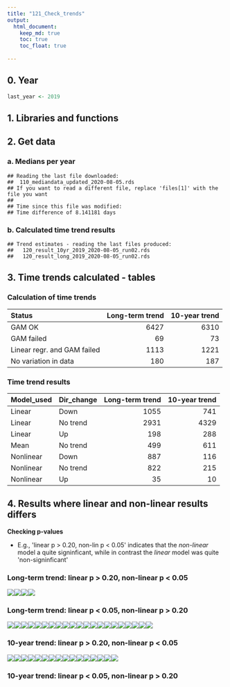 ```yaml
---
title: "121_Check_trends"
output: 
  html_document:
    keep_md: true
    toc: true  
    toc_float: true
    
---
```


## 0. Year  

```r
last_year <- 2019
```


## 1. Libraries and functions  


## 2. Get data    

### a. Medians per year   

```
## Reading the last file downloaded:
##  110_mediandata_updated_2020-08-05.rds
## If you want to read a different file, replace 'files[1]' with the file you want
## 
## Time since this file was modified: 
## Time difference of 8.141181 days
```


### b. Calculated time trend results        

```
## Trend estimates - reading the last files produced:
##   120_result_10yr_2019_2020-08-05_run02.rds
##   120_result_long_2019_2020-08-05_run02.rds
```


## 3. Time trends calculated - tables  

### Calculation of time trends   

|Status                      | Long-term trend| 10-year trend|
|:---------------------------|---------------:|-------------:|
|GAM OK                      |            6427|          6310|
|GAM failed                  |              69|            73|
|Linear regr. and GAM failed |            1113|          1221|
|No variation in data        |             180|           187|


### Time trend results  

|Model_used |Dir_change | Long-term trend| 10-year trend|
|:----------|:----------|---------------:|-------------:|
|Linear     |Down       |            1055|           741|
|Linear     |No trend   |            2931|          4329|
|Linear     |Up         |             198|           288|
|Mean       |No trend   |             499|           611|
|Nonlinear  |Down       |             887|           116|
|Nonlinear  |No trend   |             822|           215|
|Nonlinear  |Up         |              35|            10|

## 4. Results where linear and non-linear results differs  

**Checking p-values**   

* E.g., 'linear p > 0.20, non-lin p < 0.05' indicates that the *non-linear* model a quite signinficant, while in contrast the *linear* model was quite 'non-signinficant'     
  


### Long-term trend: linear p > 0.20, non-linear p < 0.05  
![](121_Check_trends_files/figure-html/unnamed-chunk-8-1.png)<!-- -->![](121_Check_trends_files/figure-html/unnamed-chunk-8-2.png)<!-- -->![](121_Check_trends_files/figure-html/unnamed-chunk-8-3.png)<!-- -->![](121_Check_trends_files/figure-html/unnamed-chunk-8-4.png)<!-- -->

### Long-term trend: linear p < 0.05, non-linear p > 0.20    
![](121_Check_trends_files/figure-html/unnamed-chunk-9-1.png)<!-- -->![](121_Check_trends_files/figure-html/unnamed-chunk-9-2.png)<!-- -->![](121_Check_trends_files/figure-html/unnamed-chunk-9-3.png)<!-- -->![](121_Check_trends_files/figure-html/unnamed-chunk-9-4.png)<!-- -->![](121_Check_trends_files/figure-html/unnamed-chunk-9-5.png)<!-- -->![](121_Check_trends_files/figure-html/unnamed-chunk-9-6.png)<!-- -->![](121_Check_trends_files/figure-html/unnamed-chunk-9-7.png)<!-- -->![](121_Check_trends_files/figure-html/unnamed-chunk-9-8.png)<!-- -->![](121_Check_trends_files/figure-html/unnamed-chunk-9-9.png)<!-- -->![](121_Check_trends_files/figure-html/unnamed-chunk-9-10.png)<!-- -->![](121_Check_trends_files/figure-html/unnamed-chunk-9-11.png)<!-- -->![](121_Check_trends_files/figure-html/unnamed-chunk-9-12.png)<!-- -->![](121_Check_trends_files/figure-html/unnamed-chunk-9-13.png)<!-- -->![](121_Check_trends_files/figure-html/unnamed-chunk-9-14.png)<!-- -->![](121_Check_trends_files/figure-html/unnamed-chunk-9-15.png)<!-- -->![](121_Check_trends_files/figure-html/unnamed-chunk-9-16.png)<!-- -->![](121_Check_trends_files/figure-html/unnamed-chunk-9-17.png)<!-- -->![](121_Check_trends_files/figure-html/unnamed-chunk-9-18.png)<!-- -->![](121_Check_trends_files/figure-html/unnamed-chunk-9-19.png)<!-- -->![](121_Check_trends_files/figure-html/unnamed-chunk-9-20.png)<!-- -->![](121_Check_trends_files/figure-html/unnamed-chunk-9-21.png)<!-- -->

### 10-year trend: linear p > 0.20, non-linear p < 0.05  
![](121_Check_trends_files/figure-html/unnamed-chunk-10-1.png)<!-- -->![](121_Check_trends_files/figure-html/unnamed-chunk-10-2.png)<!-- -->![](121_Check_trends_files/figure-html/unnamed-chunk-10-3.png)<!-- -->![](121_Check_trends_files/figure-html/unnamed-chunk-10-4.png)<!-- -->![](121_Check_trends_files/figure-html/unnamed-chunk-10-5.png)<!-- -->![](121_Check_trends_files/figure-html/unnamed-chunk-10-6.png)<!-- -->![](121_Check_trends_files/figure-html/unnamed-chunk-10-7.png)<!-- -->![](121_Check_trends_files/figure-html/unnamed-chunk-10-8.png)<!-- -->![](121_Check_trends_files/figure-html/unnamed-chunk-10-9.png)<!-- -->![](121_Check_trends_files/figure-html/unnamed-chunk-10-10.png)<!-- -->![](121_Check_trends_files/figure-html/unnamed-chunk-10-11.png)<!-- -->![](121_Check_trends_files/figure-html/unnamed-chunk-10-12.png)<!-- -->![](121_Check_trends_files/figure-html/unnamed-chunk-10-13.png)<!-- -->![](121_Check_trends_files/figure-html/unnamed-chunk-10-14.png)<!-- -->![](121_Check_trends_files/figure-html/unnamed-chunk-10-15.png)<!-- -->![](121_Check_trends_files/figure-html/unnamed-chunk-10-16.png)<!-- -->

### 10-year trend: linear p < 0.05, non-linear p > 0.20    





